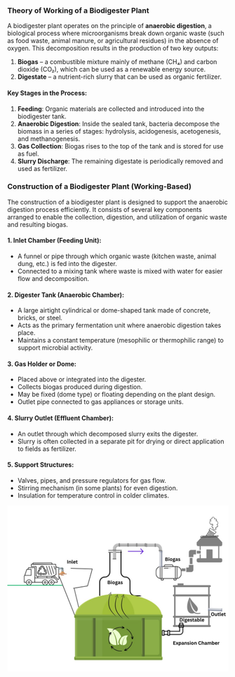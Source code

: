 ### Theory of Working of a Biodigester Plant

A biodigester plant operates on the principle of **anaerobic digestion**, a biological process where microorganisms break down organic waste (such as food waste, animal manure, or agricultural residues) in the absence of oxygen. This decomposition results in the production of two key outputs:

1. **Biogas** – a combustible mixture mainly of methane (CH₄) and carbon dioxide (CO₂), which can be used as a renewable energy source.
2. **Digestate** – a nutrient-rich slurry that can be used as organic fertilizer.

#### Key Stages in the Process:

1. **Feeding**: Organic materials are collected and introduced into the biodigester tank.
2. **Anaerobic Digestion**: Inside the sealed tank, bacteria decompose the biomass in a series of stages: hydrolysis, acidogenesis, acetogenesis, and methanogenesis.
3. **Gas Collection**: Biogas rises to the top of the tank and is stored for use as fuel.
4. **Slurry Discharge**: The remaining digestate is periodically removed and used as fertilizer.



### Construction of a Biodigester Plant (Working-Based)

The construction of a biodigester plant is designed to support the anaerobic digestion process efficiently. It consists of several key components arranged to enable the collection, digestion, and utilization of organic waste and resulting biogas.

#### **1. Inlet Chamber (Feeding Unit):**

* A funnel or pipe through which organic waste (kitchen waste, animal dung, etc.) is fed into the digester.
* Connected to a mixing tank where waste is mixed with water for easier flow and decomposition.

#### **2. Digester Tank (Anaerobic Chamber):**

* A large airtight cylindrical or dome-shaped tank made of concrete, bricks, or steel.
* Acts as the primary fermentation unit where anaerobic digestion takes place.
* Maintains a constant temperature (mesophilic or thermophilic range) to support microbial activity.

#### **3. Gas Holder or Dome:**

* Placed above or integrated into the digester.
* Collects biogas produced during digestion.
* May be fixed (dome type) or floating depending on the plant design.
* Outlet pipe connected to gas appliances or storage units.

#### **4. Slurry Outlet (Effluent Chamber):**

* An outlet through which decomposed slurry exits the digester.
* Slurry is often collected in a separate pit for drying or direct application to fields as fertilizer.

#### **5. Support Structures:**

* Valves, pipes, and pressure regulators for gas flow.
* Stirring mechanism (in some plants) for even digestion.
* Insulation for temperature control in colder climates.


![image alt](https://github.com/deveducode/Working-Of-Biodigester-Plant-Edusim-Virtual--RECK/blob/78f80253dec05d1cde6c2455d13f4e6101200584/experiment/biodigester.jpg)
